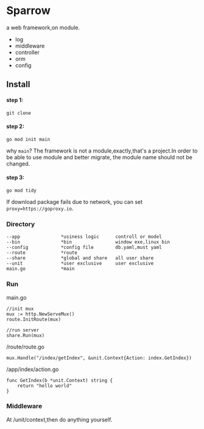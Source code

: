 # Sparrow
a web framework,on module.
* log
* middleware
* controller
* orm
* config
## Install
#### step 1:
```
git clone
```
#### step 2:
```
go mod init main
```
why `main`?
The framework is not a module,exactly,that's a project.In order to be able to use module and better migrate, the module name should not be changed.
#### step 3:
```
go mod tidy
```
If download package fails due to network, you can set `proxy=https://goproxy.io`.
### Directory
```
--app               *usiness logic      controll or model
--bin               *bin                window exe,linux bin
--config            *config file        db.yaml,must yaml
--route             *route
--share             *global and share   all user share
--unit              *user exclusive     user exclusive
main.go             *main
```
### Run
main.go
```
//init mux
mux := http.NewServeMux()
route.InitRoute(mux)

//run server
share.Run(mux)
```
/route/route.go
```
mux.Handle("/index/getIndex", &unit.Context{Action: index.GetIndex})
```
/app/index/action.go
```
func GetIndex(b *unit.Context) string {
	return "hello world"
}
```
### Middleware
At /unit/context,then do anything yourself.








